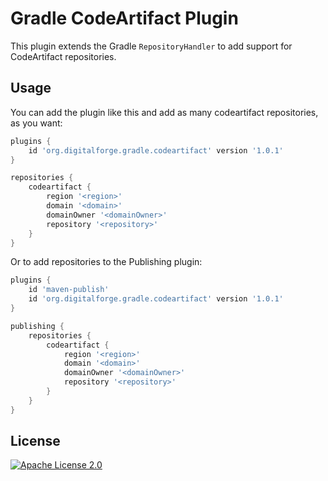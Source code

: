 # Gradle CodeArtifact Plugin

This plugin extends the Gradle `RepositoryHandler` to add support for CodeArtifact repositories.


## Usage

You can add the plugin like this and add as many codeartifact repositories, as you want:

```groovy
plugins {
    id 'org.digitalforge.gradle.codeartifact' version '1.0.1'
}

repositories {
    codeartifact {
        region '<region>'
        domain '<domain>'
        domainOwner '<domainOwner>'
        repository '<repository>'
    }
}
```

Or to add repositories to the Publishing plugin:

```groovy
plugins {
    id 'maven-publish'
    id 'org.digitalforge.gradle.codeartifact' version '1.0.1'
}

publishing {
    repositories {
        codeartifact {
            region '<region>'
            domain '<domain>'
            domainOwner '<domainOwner>'
            repository '<repository>'
        }
    }
}
```

## License

[![Apache License 2.0](https://img.shields.io/badge/License-Apache_2.0-blue.svg)](LICENSE)
